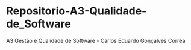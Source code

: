 # Repositorio-A3-Qualidade-de_Software
A3 Gestão e Qualidade de Software - Carlos Eduardo Gonçalves Corrêa
